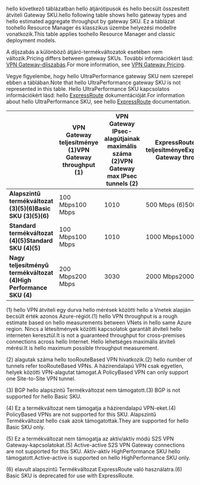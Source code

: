 <span data-ttu-id="c772c-101">hello következő táblázatban hello átjárótípusok és hello becsült összesített átviteli Gateway SKU.</span><span class="sxs-lookup"><span data-stu-id="c772c-101">hello following table shows hello gateway types and hello estimated aggregate throughput by gateway SKU.</span></span> <span data-ttu-id="c772c-102">Ez a táblázat toohello Resource Manager és klasszikus üzembe helyezési modellre vonatkozik.</span><span class="sxs-lookup"><span data-stu-id="c772c-102">This table applies toohello Resource Manager and classic deployment models.</span></span> 

<span data-ttu-id="c772c-103">A díjszabás a különböző átjáró-termékváltozatok esetében nem változik.</span><span class="sxs-lookup"><span data-stu-id="c772c-103">Pricing differs between gateway SKUs.</span></span> <span data-ttu-id="c772c-104">További információkért lásd: [VPN Gateway-díjszabás](https://azure.microsoft.com/pricing/details/vpn-gateway).</span><span class="sxs-lookup"><span data-stu-id="c772c-104">For more information, see [VPN Gateway Pricing](https://azure.microsoft.com/pricing/details/vpn-gateway).</span></span>

<span data-ttu-id="c772c-105">Vegye figyelembe, hogy hello UltraPerformance gateway SKU nem szerepel ebben a táblában.</span><span class="sxs-lookup"><span data-stu-id="c772c-105">Note that hello UltraPerformance gateway SKU is not represented in this table.</span></span> <span data-ttu-id="c772c-106">Hello UltraPerformance SKU kapcsolatos információkért lásd: hello [ExpressRoute](../articles/expressroute/expressroute-about-virtual-network-gateways.md) dokumentációját.</span><span class="sxs-lookup"><span data-stu-id="c772c-106">For information about hello UltraPerformance SKU, see hello [ExpressRoute](../articles/expressroute/expressroute-about-virtual-network-gateways.md) documentation.</span></span>

|  | <span data-ttu-id="c772c-107">**VPN Gateway teljesítménye (1)**</span><span class="sxs-lookup"><span data-stu-id="c772c-107">**VPN Gateway throughput (1)**</span></span> | <span data-ttu-id="c772c-108">**VPN Gateway IPsec-alagútjainak maximális száma (2)**</span><span class="sxs-lookup"><span data-stu-id="c772c-108">**VPN Gateway max IPsec tunnels (2)**</span></span> | <span data-ttu-id="c772c-109">**ExpressRoute-átjáró teljesítménye**</span><span class="sxs-lookup"><span data-stu-id="c772c-109">**ExpressRoute Gateway throughput**</span></span> | <span data-ttu-id="c772c-110">**VPN Gateway és ExpressRoute párhuzamos használata**</span><span class="sxs-lookup"><span data-stu-id="c772c-110">**VPN Gateway and ExpressRoute coexist**</span></span> |
| --- | --- | --- | --- | --- |
| <span data-ttu-id="c772c-111">**Alapszintű termékváltozat (3)(5)(6)**</span><span class="sxs-lookup"><span data-stu-id="c772c-111">**Basic SKU (3)(5)(6)**</span></span> |<span data-ttu-id="c772c-112">100 Mbps</span><span class="sxs-lookup"><span data-stu-id="c772c-112">100 Mbps</span></span> |<span data-ttu-id="c772c-113">10</span><span class="sxs-lookup"><span data-stu-id="c772c-113">10</span></span> |<span data-ttu-id="c772c-114">500 Mbps (6)</span><span class="sxs-lookup"><span data-stu-id="c772c-114">500 Mbps (6)</span></span> |<span data-ttu-id="c772c-115">Nem</span><span class="sxs-lookup"><span data-stu-id="c772c-115">No</span></span> |
| <span data-ttu-id="c772c-116">**Standard termékváltozat (4)(5)**</span><span class="sxs-lookup"><span data-stu-id="c772c-116">**Standard SKU (4)(5)**</span></span> |<span data-ttu-id="c772c-117">100 Mbps</span><span class="sxs-lookup"><span data-stu-id="c772c-117">100 Mbps</span></span> |<span data-ttu-id="c772c-118">10</span><span class="sxs-lookup"><span data-stu-id="c772c-118">10</span></span> |<span data-ttu-id="c772c-119">1000 Mbps</span><span class="sxs-lookup"><span data-stu-id="c772c-119">1000 Mbps</span></span> |<span data-ttu-id="c772c-120">Igen</span><span class="sxs-lookup"><span data-stu-id="c772c-120">Yes</span></span> |
| <span data-ttu-id="c772c-121">**Nagy teljesítményű termékváltozat (4)**</span><span class="sxs-lookup"><span data-stu-id="c772c-121">**High Performance SKU (4)**</span></span> |<span data-ttu-id="c772c-122">200 Mbps</span><span class="sxs-lookup"><span data-stu-id="c772c-122">200 Mbps</span></span> |<span data-ttu-id="c772c-123">30</span><span class="sxs-lookup"><span data-stu-id="c772c-123">30</span></span> |<span data-ttu-id="c772c-124">2000 Mbps</span><span class="sxs-lookup"><span data-stu-id="c772c-124">2000 Mbps</span></span> |<span data-ttu-id="c772c-125">Igen</span><span class="sxs-lookup"><span data-stu-id="c772c-125">Yes</span></span> |


<span data-ttu-id="c772c-126">(1) hello VPN átviteli egy durva hello mérések közötti hello a Vnetek alapján becsült érték azonos Azure-régiót.</span><span class="sxs-lookup"><span data-stu-id="c772c-126">(1) hello VPN throughput is a rough estimate based on hello measurements between VNets in hello same Azure region.</span></span> <span data-ttu-id="c772c-127">Nincs a létesítmények közötti kapcsolatok garantált átviteli hello interneten keresztül.</span><span class="sxs-lookup"><span data-stu-id="c772c-127">It is not a guaranteed throughput for cross-premises connections across hello Internet.</span></span> <span data-ttu-id="c772c-128">Hello lehetséges maximális átviteli mérési.</span><span class="sxs-lookup"><span data-stu-id="c772c-128">It is hello maximum possible throughput measurement.</span></span>

<span data-ttu-id="c772c-129">(2) alagutak száma hello tooRouteBased VPN hivatkozik.</span><span class="sxs-lookup"><span data-stu-id="c772c-129">(2) hello number of tunnels refer tooRouteBased VPNs.</span></span> <span data-ttu-id="c772c-130">A házirendalapú VPN csak egyetlen, helyek közötti VPN-alagutat támogat.</span><span class="sxs-lookup"><span data-stu-id="c772c-130">A PolicyBased VPN can only support one Site-to-Site VPN tunnel.</span></span>

<span data-ttu-id="c772c-131">(3) BGP hello alapszintű Termékváltozat nem támogatott.</span><span class="sxs-lookup"><span data-stu-id="c772c-131">(3) BGP is not supported for hello Basic SKU.</span></span>

<span data-ttu-id="c772c-132">(4) Ez a termékváltozat nem támogatja a házirendalapú VPN-eket.</span><span class="sxs-lookup"><span data-stu-id="c772c-132">(4) PolicyBased VPNs are not supported for this SKU.</span></span> <span data-ttu-id="c772c-133">Alapszintű Termékváltozat hello csak azok támogatottak.</span><span class="sxs-lookup"><span data-stu-id="c772c-133">They are supported for hello Basic SKU only.</span></span>

<span data-ttu-id="c772c-134">(5) Ez a termékváltozat nem támogatja az aktív/aktív módú S2S VPN Gateway-kapcsolatokat.</span><span class="sxs-lookup"><span data-stu-id="c772c-134">(5) Active-active S2S VPN Gateway connections are not supported for this SKU.</span></span> <span data-ttu-id="c772c-135">Aktív-aktív HighPerformance SKU hello támogatott.</span><span class="sxs-lookup"><span data-stu-id="c772c-135">Active-active is supported on hello HighPerformance SKU only.</span></span>

<span data-ttu-id="c772c-136">(6) elavult alapszintű Termékváltozat ExpressRoute való használatra.</span><span class="sxs-lookup"><span data-stu-id="c772c-136">(6) Basic SKU is deprecated for use with ExpressRoute.</span></span>
